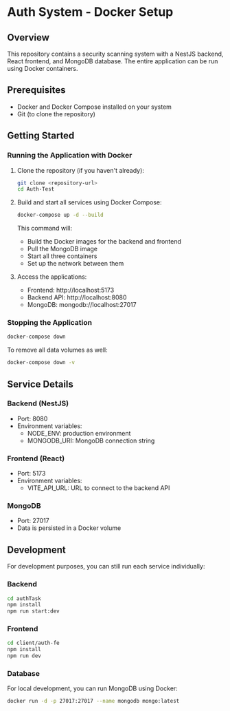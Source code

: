 # Auth System - Docker Setup

## Overview
This repository contains a security scanning system with a NestJS backend, React frontend, and MongoDB database. The entire application can be run using Docker containers.

## Prerequisites
- Docker and Docker Compose installed on your system
- Git (to clone the repository)

## Getting Started

### Running the Application with Docker

1. Clone the repository (if you haven't already):
   ```bash
   git clone <repository-url>
   cd Auth-Test
   ```

2. Build and start all services using Docker Compose:
   ```bash
   docker-compose up -d --build
   ```

   This command will:
   - Build the Docker images for the backend and frontend
   - Pull the MongoDB image
   - Start all three containers
   - Set up the network between them

3. Access the applications:
   - Frontend: http://localhost:5173
   - Backend API: http://localhost:8080
   - MongoDB: mongodb://localhost:27017

### Stopping the Application

```bash
docker-compose down
```

To remove all data volumes as well:
```bash
docker-compose down -v
```

## Service Details

### Backend (NestJS)
- Port: 8080
- Environment variables:
  - NODE_ENV: production environment
  - MONGODB_URI: MongoDB connection string

### Frontend (React)
- Port: 5173
- Environment variables:
  - VITE_API_URL: URL to connect to the backend API

### MongoDB
- Port: 27017
- Data is persisted in a Docker volume

## Development

For development purposes, you can still run each service individually:

### Backend
```bash
cd authTask
npm install
npm run start:dev
```

### Frontend
```bash
cd client/auth-fe
npm install
npm run dev
```

### Database
For local development, you can run MongoDB using Docker:
```bash
docker run -d -p 27017:27017 --name mongodb mongo:latest
```